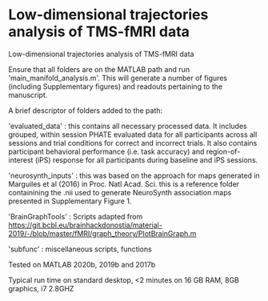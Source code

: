 # Low-dimensional trajectories analysis of TMS-fMRI data

Low-dimensional trajectories analysis of TMS-fMRI data

Ensure that all folders are on the MATLAB path and run 'main_manifold_analysis.m'. This will generate a number of figures (including Supplementary figures) and readouts pertaining to the manuscript.

A brief descriptor of folders added to the path:

'evaluated_data' : this contains all necessary processed data. It includes grouped, within session PHATE evaluated data for all participants across all sessions and trial conditions for correct and incorrect trials. It also contains participant behavioral performance (i.e. task accuracy) and region-of-interest (iPS) response for all participants during baseline and iPS sessions.

'neurosynth_inputs' : this was based on the approach for maps generated in Marguiles et al (2016) in Proc. Natl Acad. Sci. this is a reference folder containining the .nii used to generate NeuroSynth association maps presented in Supplementary Figure 1.

'BrainGraphTools' : Scripts adapted from https://git.bcbl.eu/brainhackdonostia/material-2019/-/blob/master/fMRI/graph_theory/PlotBrainGraph.m 

'subfunc' : miscellaneous scripts, functions

Tested on MATLAB 2020b, 2019b and 2017b

Typical run time on standard desktop, <2 minutes on 16 GB RAM, 8GB graphics, i7 2.8GHZ
